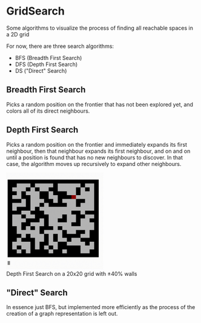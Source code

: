 GridSearch
==========
Some algorithms to visualize the process of finding all reachable spaces in a 2D grid

For now, there are three search algorithms:
- BFS (Breadth First Search)
- DFS (Depth First Search)
- DS ("Direct" Search)

Breadth First Search
--------------------
Picks a random position on the frontier that has not been explored yet, and colors all of its direct neighbours.

Depth First Search
------------------
Picks a random position on the frontier and immediately expands its first neighbour, then that neighbour expands its first neighbour, and on and on until a position is found that has no new neighbours to discover.
In that case, the algorithm moves up recursively to expand other neighbours.

<fig>
  <img src="https://github.com/Josef-Hlink/GridSearch/blob/main/assets/DFS.gif" width="256" height="256" alt="DFS demo"/>
  <figcaption>Depth First Search on a 20x20 grid with ±40% walls</figcaption>
</fig>

"Direct" Search
---------------
In essence just BFS, but implemented more efficiently as the process of the creation of a graph representation is left out.
